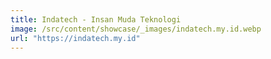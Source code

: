 ```yaml
---
title: Indatech - Insan Muda Teknologi
image: /src/content/showcase/_images/indatech.my.id.webp
url: "https://indatech.my.id"
---
```

